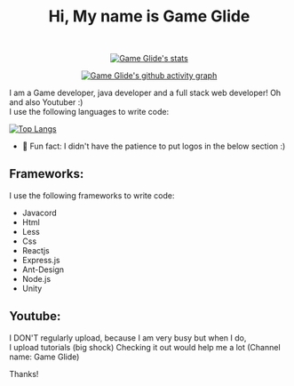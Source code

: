 <div align="center"><h1>Hi, My name is Game Glide</h1></div>
<br />

<div align="center">
  
[![Game Glide's stats](https://github-readme-stats.vercel.app/api?username=YT-GameWorks&show_icons=true&theme=onedark)](https://github.com/anuraghazra/github-readme-stats)

[![Game Glide's github activity graph](https://activity-graph.herokuapp.com/graph?username=YT-GameWorks&theme=react-dark)](https://github.com/ashutosh00710/github-readme-activity-graph)
</div>

<p>I am a Game developer, java developer and a full stack web developer! Oh and also Youtuber :) <br/>
I use the following languages to write code:
</p>

[![Top Langs](https://github-readme-stats.vercel.app/api/top-langs/?username=YT-GameWorks&show_icons=true&theme=onedark)](https://github.com/anuraghazra/github-readme-stats)

* 🔌 Fun fact: I didn't have the patience to put logos in the below section :)

<h2>Frameworks:</h2>
I use the following frameworks to write code:

* Javacord
* Html
* Less
* Css
* Reactjs
* Express.js
* Ant-Design
* Node.js
* Unity

<h2>Youtube: </h2>
<p>I DON'T regularly upload, because I am very busy but when I do,<br/>I upload tutorials (big shock)
Checking it out would help me a lot (Channel name: Game Glide)
  
  Thanks!
</p>
